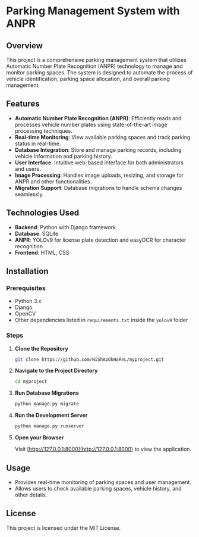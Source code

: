 # Parking Management System with ANPR

## Overview

This project is a comprehensive parking management system that utilizes Automatic Number Plate Recognition (ANPR) technology to manage and monitor parking spaces. The system is designed to automate the process of vehicle identification, parking space allocation, and overall parking management.

## Features

- **Automatic Number Plate Recognition (ANPR)**: Efficiently reads and processes vehicle number plates using state-of-the-art image processing techniques.
- **Real-time Monitoring**: View available parking spaces and track parking status in real-time.
- **Database Integration**: Store and manage parking records, including vehicle information and parking history.
- **User Interface**: Intuitive web-based interface for both administrators and users.
- **Image Processing**: Handles image uploads, resizing, and storage for ANPR and other functionalities.
- **Migration Support**: Database migrations to handle schema changes seamlessly.

## Technologies Used

- **Backend**: Python with Django framework
- **Database**: SQLite
- **ANPR**: YOLOv9 for license plate detection and easyOCR for character recognition
- **Frontend**: HTML, CSS

## Installation

### Prerequisites

- Python 3.x
- Django
- OpenCV
- Other dependencies listed in `requirements.txt` inside the `yolov9` folder

### Steps

1. **Clone the Repository**

    ```sh
    git clone https://github.com/NiShApOkHaReL/myproject.git
    ```

2. **Navigate to the Project Directory**

    ```sh
    cd myproject
    ```

3. **Run Database Migrations**

    ```sh
    python manage.py migrate
    ```

4. **Run the Development Server**

    ```sh
    python manage.py runserver
    ```

5. **Open your Browser**

    Visit [http://127.0.0.1:8000](http://127.0.0.1:8000) to view the application.

## Usage

-  Provides real-time monitoring of parking spaces and user management.
-  Allows users to check available parking spaces, vehicle history, and other details.

## License

This project is licensed under the MIT License.
